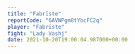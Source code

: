 ```yaml
---
title: "Fabrïste"
reportCode: "6AVWPgm8tYbcFC2q"
player: "Fabrïste"
fight: "Lady Vashj"
date: 2021-10-20T19:00:04.987000+00:00
---
```

